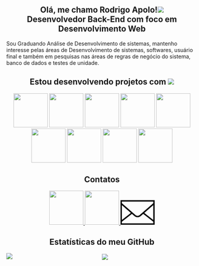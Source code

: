 <div align="center">
  
## Olá, me chamo Rodrigo Apolo!<img src = "https://raw.githubusercontent.com/MartinHeinz/MartinHeinz/master/wave.gif" width = 50px> <br/> Desenvolvedor Back-End com foco em Desenvolvimento Web 

<!--<img src="https://user-images.githubusercontent.com/70405959/159364625-09577394-fd15-4325-b854-07f17c97cf6a.png" width="300" height="400"/>-->

 </div>


Sou Graduando Análise de Desenvolvimento de sistemas, mantenho interesse pelas áreas de Desenvolvimento de sistemas, softwares,  usuário final e também em pesquisas nas áreas de regras de negócio do sistema, banco de dados e testes de unidade.



<div align="center">

## Estou desenvolvendo projetos com  <img src = "https://media2.giphy.com/media/QssGEmpkyEOhBCb7e1/giphy.gif?cid=ecf05e47a0n3gi1bfqntqmob8g9aid1oyj2wr3ds3mg700bl&rid=giphy.gif" width = 50px> </h2>

<img width="90" height="90" src="https://cdn.jsdelivr.net/gh/devicons/devicon/icons/java/java-original.svg"/>
<img width="90" height="90" src="https://cdn.jsdelivr.net/gh/devicons/devicon/icons/linux/linux-original.svg" />
<img width="90" height="90" src="https://cdn.jsdelivr.net/gh/devicons/devicon/icons/mysql/mysql-original-wordmark.svg"/>
<img width="90" height="90" src="https://cdn.jsdelivr.net/gh/devicons/devicon/icons/spring/spring-original-wordmark.svg"/>
<img width="90" height="90" src="https://cdn.jsdelivr.net/gh/devicons/devicon/icons/javascript/javascript-original.svg"/>
<img width="90" height="90" src="https://cdn.jsdelivr.net/gh/devicons/devicon/icons/html5/html5-original.svg"/>
<img width="90" height="90" src="https://cdn.jsdelivr.net/gh/devicons/devicon/icons/css3/css3-original.svg"/>
<img width="90" height="90" src="https://cdn.jsdelivr.net/gh/devicons/devicon/icons/git/git-original-wordmark.svg"/>
<img width="90" height="90" src="https://cdn.jsdelivr.net/gh/devicons/devicon/icons/php/php-original.svg" />
          
<br/>

## Contatos

<a href="https://www.linkedin.com/in/rodrigo-apolo/" target="_blank">
<img width="90" height="90"  src="https://cdn.jsdelivr.net/gh/devicons/devicon/icons/linkedin/linkedin-original.svg"/>
</a>  

<a href = "https://www.github.com/rodrigoapolo" target="_blank">
<img width="90" height="90" src="https://camo.githubusercontent.com/18a2fa2ff29bbb86a86819ec50536c3c38bc9fc0ca6b3d17ef48eaf50ea34983/68747470733a2f2f6d65646961312e67697068792e636f6d2f6d656469612f6475334a336358797a686a3735494f6776412f67697068792e6769663f6369643d65636630356534377832673033346939707a77747a7a7364337867673277396e723934743474666c6262676f33303038267269643d67697068792e676966"/>
</a>

<a href="mailto:rodrigofine@hotmail.com">
<img width="90" height="90"  src="img/gif-email.gif"/>
</a> 

<h2 align="center"> Estatísticas do meu GitHub </h2>

<a href="https://github.com/anuraghazra/github-readme-stats">
<img align="left" src="https://github-readme-stats.vercel.app/api?username=rodrigoapolo&count_private=true&show_icons=true&theme=algolia" />
</a>
<a href="https://github.com/anuraghazra/convoychat">
<img align="center" src="https://github-readme-stats.vercel.app/api/top-langs/?username=rodrigoapolo&theme=algolia&count_private=true" />
</a>
</div>

<!-- ![Snake animation](https://github.com/rodrigoapolo/rodrigoapolo/blob/output/github-contribution-grid-snake.svg)-->
